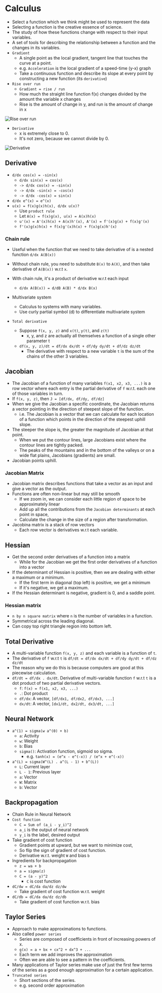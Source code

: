 # Calculus

- Select a function which we think might be used to represent the data
- Selecting a function is the creative essence of science.
- The study of how these functions change with respect to their input variables.
- A set of tools for describing the relationship between a function and the changes in its variables.
- `Gradient`
  - A single point as the local gradient, tangent line that touches the curve at a point.
  - e.g. `Acceleration` is the local gradient of a speed-time (y-x) graph
  - Take a continuous function and describe its slope at every point by constructing a new function (its `derivative`)
- `Rise over run`
  - `Gradient = rise / run`
  - How much the straight line function f(x) changes divided by the amount the variable x changes
  - Rise is the amount of change in y, and run is the amount of change in x

![Rise over run](https://github.com/yukikitayama/machine-learning/blob/master/image/rise_over_run.png)

- `Derivative`
  - x is extremely close to 0.
  - It's not zero, because we cannot divide by 0.

![Derivative](https://github.com/yukikitayama/machine-learning/blob/master/image/derivative.png)

## Derivative

- `d/dx cos(x) = -sin(x)`
  - `d/dx sin(x) = cos(x)`
  - `-> d/dx cos(x) = -sin(x)`
  - `-> d/dx -sin(x) = -cos(x)`
  - `-> d/dx -cos(x) = sin(x)`
- `d/dx e^(x) = e^(x)`
- `u(x) = f(x)g(x)h(x), d/dx u(x)?`
  - Use `product rule`
  - Let `A(x) = f(x)g(x), u(x) = A(x)h(x)`
  - `u'(x) = A'(x)h(x) + A(x)h'(x), A'(x) = f'(x)g(x) + f(x)g'(x)`
  - `f'(x)g(x)h(x) + f(x)g'(x)h(x) + f(x)g(x)h'(x)`

### Chain rule

- Useful when the function that we need to take derivative of is a nested function `d/dx A(B(x))`
- Without chain rule, you need to substitute `B(x)` to `A(X)`, and then take derivative of `A(B(x))` w.r.t `x`.
- With chain rule, it's a product of derivative w.r.t each input
  - `d/dx A(B(x)) = d/dB A(B) * d/dx B(x)`

- Multivariate system
  - Calculus to systems with many variables.
  - Use curly partial symbol (d) to differentiate multivariate system
- `Total derivative`
  - Suppose `f(x, y, z)` and `x(t)`, `y(t)`, and `z(t)`
    - x, y, and z are actually all themselves a function of a single other parameter t
  - `df(x, y, z)/dt = df/dx dx/dt + df/dy dy/dt + df/dz dz/dt`
    - The derivative with respect to a new variable `t` is the sum of the chains of the other 3 variables.

## Jacobian

- The Jacobian of a function of many variables `f(x1, x2, x3, ...)` is a row vector where each entry is the partial 
  derivative of `f` w.r.t. each one of those variables in turn.
- If `f(x, y, z)`, then `J = [df/dx, df/dy, df/dz]`
- When we give the Jacobian a specific coordinate, the Jacobian returns a vector pointing in the direction of steepest
  slope of the function.
  - i.e. The Jacobian is a vector that we can calculate for each location of a function which points in the direction of
    the steepest uphill slope.
- The steeper the slope is, the greater the magnitude of Jacobian at that point.
  - When we put the contour lines, large Jacobians exist where the contour lines are tightly packed.
  - The peaks of the mountains and in the bottom of the valleys or on a wide flat plains, Jacobians (gradients) are 
    small.
- Jacobian points uphill.

### Jacobian Matrix

- Jacobian matrix describes functions that take a vector as an input and give a vector as the output.
- Functions are often non-linear but may still be smooth
  - If we zoom in, we can consider each little region of space to be approximately linear
  - Add up all the contributions from the `Jacobian determinants` at each point in space,
  - Calculate the change in the size of a region after transformation.
- Jacobina matrix is a stack of row vectors
  - Each row vector is derivatives w.r.t each variable.

## Hessian

- Get the second order derivatives of a function into a matrix
  - While for the Jacobian we get the first order derivatives of a function into a vector
- If the determinant of Hessian is positive, then we are dealing with either a maximum or a minimum.
  - If the first term in diagonal (top left) is positive, we get a minimum
  - If it's negative, we get a maximum.
- If the Hessian determinant is negative, gradient is 0, and a saddle point.

### Hessian matrix

- `n by n square matrix` where `n` is the number of variables in a function.
- Symmetrical across the leading diagonal.
- Can copy top right triangle region into bottom left.

## Total Derivative

- A multi-variable function `f(x, y, z)` and each variable is a function of `t`.
- The derivative of `f` w.r.t `t` is `df/dt = df/dx dx/dt + df/dy dy/dt + df/dz dz/dt`
- The reason why we do this is because computers are good at this piecewise calculation.
- `df/dt = df/dx . dx/dt`. Derivative of multi-variable function `f` w.r.t `t` is a dot product of two partial 
  derivative vectors.
  - `f`: `f(x) = f(x1, x2, x3, ...)`
  - `.`: Dot product
  - `df/dx`: A vector, `[df/dx1, df/dx2, df/dx3, ...]`
  - `dx/dt`: A vector, `[dx1/dt, dx2/dt, dx3/dt, ...]`

## Neural Network

- `a^(1) = sigma(w a^(0) + b)`
  - `a`: Activity
  - `w`: Weight
  - `b`: Bias
  - `sigma()`: Activation function, sigmoid so sigma.
    - e.g. `tanh(x) = (e^x - e^(-x)) / (e^x + e^(-x))`
- `a^(L) = sigma(W^(L) . a^(L - 1) + b^(L))`
  - `L`: Current layer
  - `L - 1`: Previous layer
  - `a`: Vector
  - `W`: Matrix
  - `b`: Vector

## Backpropagation

- Chain Rule in Neural Network
- `Cost function`
  - `C = Sum of (a_i - y_i)^2`
  - `a_i` is the output of neural network
  - `y_i` is the label, desired output
- Take gradient of cost function
  - Gradient points at upward, but we want to minimize cost, 
  - So flip the sign of gradient of cost function.
  - Derivative w.r.t. weight `W` and bias `b`
- Ingredients for backpropagation
  - `z = wa + b`
  - `a = sigma(z)`
  - `C = (a - y)^2`
    - `C` is cost function
- `dC/dw = dC/da da/dz dz/dw`
  - Take gradient of cost function w.r.t. weight
- `dC/db = dC/da da/dz dz/db`
  - Take gradient of cost function w.r.t. bias

## Taylor Series

- Approach to make approximations to functions.
- Also called `power series`
  - Series are composed of coefficients in front of increasing powers of x.
  - `g(x) = a + bx + cx^2 + dx^3 + ...`
  - Each term we add improves the approximation
  - Often we are able to see a pattern in the coefficients.
- Many applications of Taylor series make use of just the first few terms of the series as a good enough approximation
  for a certain application.
- `Truncated series`
  - Short sections of the series.
  - e.g. second order approximation

